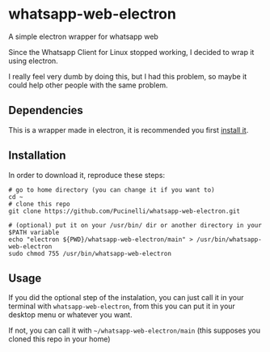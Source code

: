 # whatsapp-web-electron
A simple electron wrapper for whatsapp web

Since the Whatsapp Client for Linux stopped working, I decided to wrap it using electron.

I really feel very dumb by doing this, but I had this problem, so maybe it could help other people with the same problem.

## Dependencies
This is a wrapper made in electron, it is recommended you first [install it](https://github.com/electron/electron).

## Installation
In order to download it, reproduce these steps:
```
# go to home directory (you can change it if you want to)
cd ~
# clone this repo
git clone https://github.com/Pucinelli/whatsapp-web-electron.git

# (optional) put it on your /usr/bin/ dir or another directory in your $PATH variable
echo "electron ${PWD}/whatsapp-web-electron/main" > /usr/bin/whatsapp-web-electron
sudo chmod 755 /usr/bin/whatsapp-web-electron
```

## Usage
If you did the optional step of the instalation, you can just call it in your terminal with `whatsapp-web-electron`, from this you can put it in your desktop menu or whatever you want.

If not, you can call it with `~/whatsapp-web-electron/main` (this supposes you cloned this repo in your home)